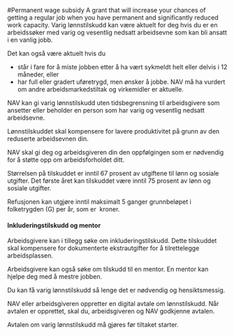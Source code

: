 #Permanent wage subsidy
A grant that will increase your chances of getting a regular job when you have permanent and significantly reduced work capacity.
Varig lønnstilskudd kan være aktuelt for deg hvis du er en arbeidssøker med varig og vesentlig nedsatt arbeidsevne som kan bli ansatt i en vanlig jobb.

 Det kan også være aktuelt hvis du

 * står i fare for å miste jobben etter å ha vært sykmeldt helt eller delvis i 12 måneder, eller
* har full eller gradert uføretrygd, men ønsker å jobbe. NAV må ha vurdert om andre arbeidsmarkedstiltak og virkemidler er aktuelle.

 NAV kan gi varig lønnstilskudd uten tidsbegrensning til arbeidsgivere som ansetter eller beholder en person som har varig og vesentlig nedsatt arbeidsevne.

 Lønnstilskuddet skal kompensere for lavere produktivitet på grunn av den reduserte arbeidsevnen din.

 NAV skal gi deg og arbeidsgiveren din den oppfølgingen som er nødvendig for å støtte opp om arbeidsforholdet ditt.

 Størrelsen på tilskuddet er inntil 67 prosent av utgiftene til lønn og sosiale utgifter. Det første året kan tilskuddet være inntil 75 prosent av lønn og sosiale utgifter.

 Refusjonen kan utgjøre inntil maksimalt 5 ganger grunnbeløpet i folketrygden (G) per år, som er  kroner.

 #### Inkluderingstilskudd og mentor

 Arbeidsgivere kan i tillegg søke om inkluderingstilskudd. Dette tilskuddet skal kompensere for dokumenterte ekstrautgifter for å tilrettelegge arbeidsplassen.

  Arbeidsgivere kan også søke om tilskudd til en mentor. En mentor kan hjelpe deg med å mestre jobben.

  Du kan få varig lønnstilskudd så lenge det er nødvendig og hensiktsmessig.

 NAV eller arbeidsgiveren oppretter en digital avtale om lønnstilskudd. Når avtalen er opprettet, skal du, arbeidsgiveren og NAV godkjenne avtalen.

 Avtalen om varig lønnstilskudd må gjøres før tiltaket starter.

 